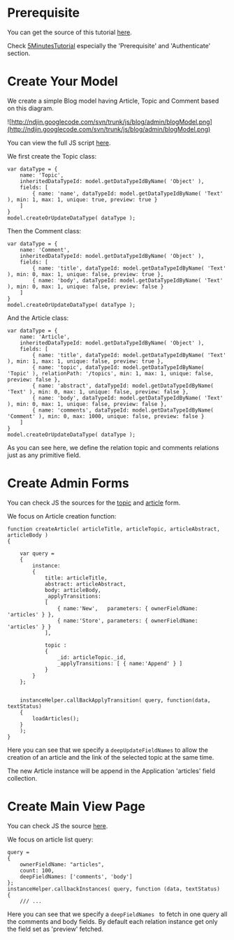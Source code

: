 # Prerequisite #

You can get the source of this tutorial [here](http://code.google.com/p/ndjin/source/browse/#svn/trunk/js/blog).

Check [5MinutesTutorial](5MinutesTutorial.md) especially the 'Prerequisite' and 'Authenticate' section.


# Create Your Model #

We create a simple Blog model having Article, Topic and Comment based on this diagram.

![http://ndjin.googlecode.com/svn/trunk/js/blog/admin/blogModel.png](http://ndjin.googlecode.com/svn/trunk/js/blog/admin/blogModel.png)

You can view the full JS script [here](http://code.google.com/p/ndjin/source/browse/trunk/js/blog/admin/createModel.html).

We first create the Topic class:

```
var dataType = {
	name: 'Topic',
	inheritedDataTypeId: model.getDataTypeIdByName( 'Object' ),
	fields: [
		{ name: 'name', dataTypeId: model.getDataTypeIdByName( 'Text' ), min: 1, max: 1, unique: true, preview: true }
	]
}
model.createOrUpdateDataType( dataType );
```


Then the Comment class:

```
var dataType = {
	name: 'Comment',
	inheritedDataTypeId: model.getDataTypeIdByName( 'Object' ),
	fields: [
		{ name: 'title', dataTypeId: model.getDataTypeIdByName( 'Text' ), min: 0, max: 1, unique: false, preview: true },
		{ name: 'body', dataTypeId: model.getDataTypeIdByName( 'Text' ), min: 0, max: 1, unique: false, preview: false }
	]
}
model.createOrUpdateDataType( dataType );
```

And the Article class:

```
var dataType = {
	name: 'Article',
	inheritedDataTypeId: model.getDataTypeIdByName( 'Object' ),
	fields: [
		{ name: 'title', dataTypeId: model.getDataTypeIdByName( 'Text' ), min: 1, max: 1, unique: false, preview: true },
		{ name: 'topic', dataTypeId: model.getDataTypeIdByName( 'Topic' ), relationPath: '/topics', min: 1, max: 1, unique: false, preview: false },
		{ name: 'abstract', dataTypeId: model.getDataTypeIdByName( 'Text' ), min: 0, max: 1, unique: false, preview: false },
		{ name: 'body', dataTypeId: model.getDataTypeIdByName( 'Text' ), min: 0, max: 1, unique: false, preview: false },
		{ name: 'comments', dataTypeId: model.getDataTypeIdByName( 'Comment' ), min: 0, max: 1000, unique: false, preview: false }
	]
}
model.createOrUpdateDataType( dataType );
```

As you can see here, we define the relation topic and comments relations just as any primitive field.



# Create Admin Forms #

You can check JS the sources for the [topic](http://code.google.com/p/ndjin/source/browse/trunk/js/blog/admin/formTopic.html) and [article](http://code.google.com/p/ndjin/source/browse/trunk/js/blog/admin/formArticle.html) form.



We focus on Article creation function:
```
function createArticle( articleTitle, articleTopic, articleAbstract, articleBody )
{

	var query = 
	{ 
		instance: 
		{
			title: articleTitle,
			abstract: articleAbstract,
			body: articleBody,
			_applyTransitions: 
			[ 
				{ name:'New',   parameters: { ownerFieldName: 'articles' } },
				{ name:'Store', parameters: { ownerFieldName: 'articles' } }
			],
			
			topic : 
			{
				_id: articleTopic._id,
				_applyTransitions: [ { name:'Append' } ]
			}
		}
	};

	
	instanceHelper.callBackApplyTransition( query, function(data, textStatus)
	{
		loadArticles();					
	}
	);
}
```

Here you can see that we specify a `deepUpdateFieldNames` to allow the creation of an article and the link of the selected topic at the same time.

The new Article instance will be append in the Application 'articles' field collection.



# Create Main View Page #


You can check JS the source [here](http://code.google.com/p/ndjin/source/browse/trunk/js/blog/index.html).


We focus on article list query:

```
query = 
{
	ownerFieldName: "articles",
	count: 100,
	deepFieldNames: ['comments', 'body']
};
instanceHelper.callbackInstances( query, function (data, textStatus)
{
	/// ...
```

Here you can see that we specify a `deepFieldNames ` to fetch in one query all the comments and body fields.
By default each relation instance get only the field set as 'preview' fetched.